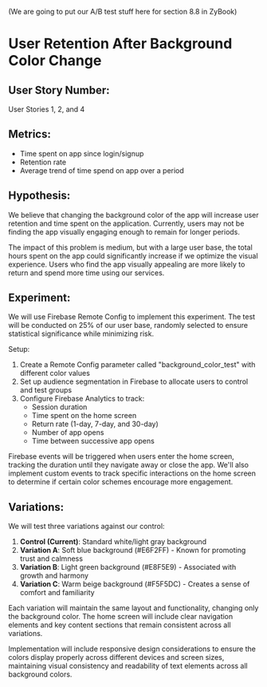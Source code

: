 (We are going to put our A/B test stuff here for section 8.8 in ZyBook)

# User Retention After Background Color Change

## User Story Number:
User Stories 1, 2, and 4

## Metrics:
- Time spent on app since login/signup
- Retention rate
- Average trend of time spend on app over a period

## Hypothesis:
We believe that changing the background color of the app will increase user retention and time spent on the application. Currently, users may not be finding the app visually engaging enough to remain for longer periods.

The impact of this problem is medium, but with a large user base, the total hours spent on the app could significantly increase if we optimize the visual experience. Users who find the app visually appealing are more likely to return and spend more time using our services.

## Experiment:
We will use Firebase Remote Config to implement this experiment. The test will be conducted on 25% of our user base, randomly selected to ensure statistical significance while minimizing risk.

Setup:
1. Create a Remote Config parameter called "background_color_test" with different color values
2. Set up audience segmentation in Firebase to allocate users to control and test groups
3. Configure Firebase Analytics to track:
   - Session duration
   - Time spent on the home screen
   - Return rate (1-day, 7-day, and 30-day)
   - Number of app opens
   - Time between successive app opens

Firebase events will be triggered when users enter the home screen, tracking the duration until they navigate away or close the app. We'll also implement custom events to track specific interactions on the home screen to determine if certain color schemes encourage more engagement.

## Variations:
We will test three variations against our control:

1. **Control (Current)**: Standard white/light gray background
2. **Variation A**: Soft blue background (#E6F2FF) - Known for promoting trust and calmness
3. **Variation B**: Light green background (#E8F5E9) - Associated with growth and harmony
4. **Variation C**: Warm beige background (#F5F5DC) - Creates a sense of comfort and familiarity

Each variation will maintain the same layout and functionality, changing only the background color. The home screen will include clear navigation elements and key content sections that remain consistent across all variations.

Implementation will include responsive design considerations to ensure the colors display properly across different devices and screen sizes, maintaining visual consistency and readability of text elements across all background colors.

